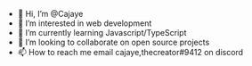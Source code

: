 - 👋 Hi, I’m @Cajaye
- 👀 I’m interested in web development 
- 🌱 I’m currently learning Javascript/TypeScript
- 💞️ I’m looking to collaborate on open source projects 
- 📫 How to reach me email cajaye,thecreator#9412 on discord
<!---
Cajaye/Cajaye is a ✨ special ✨ repository because its `README.md` (this file) appears on your GitHub profile.
You can click the Preview link to take a look at your changes.
--->
